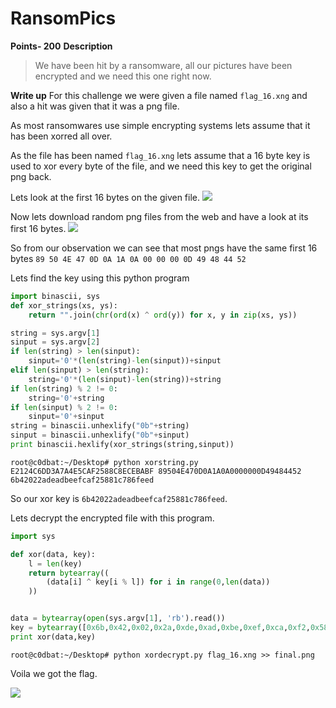 # RansomPics 
**Points- 200**
**Description**
> We have been hit by a ransomware, all our pictures have been encrypted and we need this one right now.

**Write up**
For this challenge we were given a file named `flag_16.xng` and also a hit was given that it was a png file. 

As most ransomwares use simple encrypting systems lets assume that it has been xorred all over.

As the file has been named `flag_16.xng` lets assume that a 16 byte key is used to xor every byte of the file, and we need this key to get the original png back.

Lets look at the first 16 bytes on the given file.
![](https://i.imgur.com/3qL5JJY.png)

Now lets download random png files from the web and have a look at its first 16 bytes.
![](https://i.imgur.com/shC1cqH.png)

So from our observation we can see that most pngs have the same first 16 bytes `89 50 4E 47 0D 0A 1A 0A 00 00 00 0D 49 48 44 52`


Lets find the key using this python program

```python
import binascii, sys
def xor_strings(xs, ys):
	return "".join(chr(ord(x) ^ ord(y)) for x, y in zip(xs, ys))

string = sys.argv[1]
sinput = sys.argv[2]
if len(string) > len(sinput):
	sinput='0'*(len(string)-len(sinput))+sinput
elif len(sinput) > len(string):
	string='0'*(len(sinput)-len(string))+string
if len(string) % 2 != 0:
	string='0'+string
if len(sinput) % 2 != 0:
	sinput='0'+sinput
string = binascii.unhexlify("0b"+string)
sinput = binascii.unhexlify("0b"+sinput)
print binascii.hexlify(xor_strings(string,sinput))
```

```
root@c0dbat:~/Desktop# python xorstring.py E2124C6DD3A7A4E5CAF2588C8ECEBABF 89504E470D0A1A0A0000000D49484452
6b42022adeadbeefcaf25881c786feed
```
So our xor key is `6b42022adeadbeefcaf25881c786feed`.

Lets decrypt the encrypted file with this program.

```python
import sys

def xor(data, key):
	l = len(key)
	return bytearray((
		(data[i] ^ key[i % l]) for i in range(0,len(data))
	))


data = bytearray(open(sys.argv[1], 'rb').read())
key = bytearray([0x6b,0x42,0x02,0x2a,0xde,0xad,0xbe,0xef,0xca,0xf2,0x58,0x81,0xc7,0x86,0xfe,0xed])
print xor(data,key)
```

`root@c0dbat:~/Desktop# python xordecrypt.py flag_16.xng >> final.png`

Voila we got the flag.

![](https://i.imgur.com/DxkHvtZ.png)
